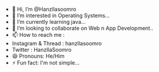 - 👋 Hi, I’m @Hanzllasoomro
- 👀 I’m interested in Operating Systems...
- 🌱 I’m currently learning java...
- 💞️ I’m looking to collaborate on Web n App Development..
- 📫 How to reach me :
-  Instagram & Thread : hanzllasoomro
-  Twitter : HanzllaSoomro
- 😄 Pronouns: He/Him
- ⚡ Fun fact: I'm not simple...

<!---
Hanzllasoomro/Hanzllasoomro is a ✨ special ✨ repository because its `README.md` (this file) appears on your GitHub profile.
You can click the Preview link to take a look at your changes.
--->
